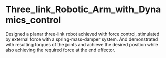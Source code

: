 # Three_link_Robotic_Arm_with_Dynamics_control

Designed a planar three-link robot achieved with force control, stimulated by external force with a spring-mass-damper system. And demonstrated with resulting torques of the joints and achieve the desired position while also achieving the required force at the end effector.
